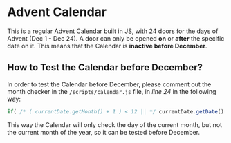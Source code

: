 # Advent Calendar



This is a regular Advent Calendar built in JS, with 24 doors for the days of Advent (Dec 1 - Dec 24). A door can only be opened **on** or **after** the specific date on it.
This means that the Calendar is **inactive before December**.


## How to Test the Calendar before December?


In order to test the Calendar before December, please comment out the month checker in the `/scripts/calendar.js` file, in *line 24* in the following way:

```javascript
if( /* ( currentDate.getMonth() + 1 ) < 12 || */ currentDate.getDate() < day ) {
```

This way the Calendar will only check the day of the current month, but not the current month of the year, so it can be tested before December.